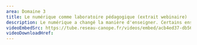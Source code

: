 ```yaml
---
area: Domaine 3
title: Le numérique comme laboratoire pédagogique (extrait webinaire)
description: Le numérique a changé la manière d'enseigner. Certains enseignants s'en saisissent pour mieux comprendre les élèves grâce aux traces d'apprentissage laissées dans les quiz, pour leur proposer plus d'activités et moins de cours magistraux, etc. Ils expérimentent diverses postures et manières de faire classe, développant leurs propres pratiques. Avec Bruno Devauchelle, professeur associé et chercheur honoraire en sciences de l'éducation, et Arnaud Corrèze, professeur d'histoire-géographie.
videoEmbedSrc: https://tube.reseau-canope.fr/videos/embed/acb4ed37-db56-405d-9eec-a7f40af5a0ab
videoDownloadHref:
---
```

